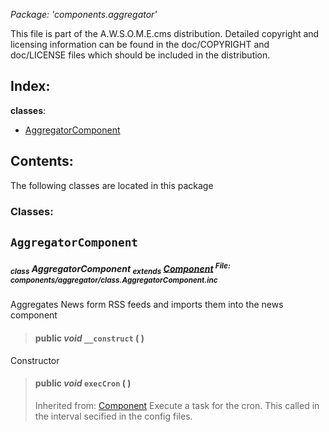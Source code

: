 _Package: 'components.aggregator'_

This file is part of the A.W.S.O.M.E.cms distribution.
Detailed copyright and licensing information can be found
in the doc/COPYRIGHT and doc/LICENSE files which should be
included in the distribution.
## Index: ##
**classes**:
  * [AggregatorComponent](DOCComponentsAggregator#AggregatorComponent.md)
## Contents: ##
The following classes are located in this package
### Classes: ###
## `AggregatorComponent` ##
##### <sub>class</sub> AggregatorComponent <sub>extends</sub> [Component](DOCCore#Component.md) <sup>File: components/aggregator/class.AggregatorComponent.inc</sup> #####
Aggregates News form RSS feeds and imports them into the news component
> #### **public** _void_ **`__construct`** (  ) ####
Constructor
> #### **public** _void_ **`execCron`** (  ) ####
> Inherited from: [Component](DOCCore#Component.md)
Execute a task for the cron. This called in the interval secified in the config files.